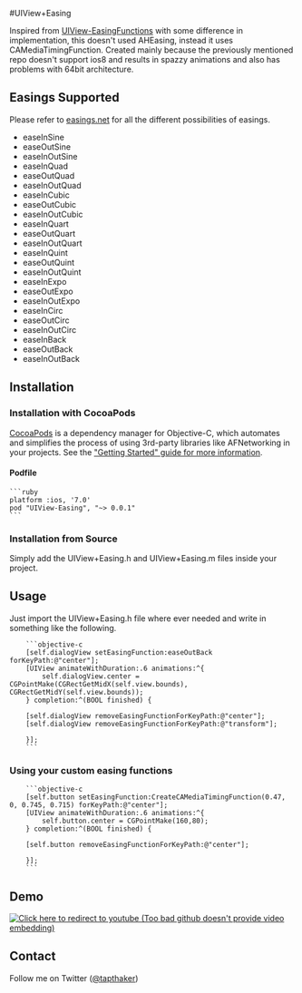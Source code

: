 #UIView+Easing

Inspired from [UIView-EasingFunctions](https://github.com/zrxq/UIView-EasingFunctions)  with some difference in implementation, this doesn't used AHEasing, instead it uses CAMediaTimingFunction. Created mainly because the previously mentioned repo doesn't support ios8 and results in spazzy animations and also has problems with 64bit architecture.

## Easings Supported

Please refer to [easings.net](http://easings.net) for all the different possibilities of easings.

* easeInSine
* easeOutSine
* easeInOutSine 
* easeInQuad
* easeOutQuad
* easeInOutQuad 
* easeInCubic
* easeOutCubic
* easeInOutCubic
* easeInQuart
* easeOutQuart
* easeInOutQuart
* easeInQuint
* easeOutQuint
* easeInOutQuint
* easeInExpo
* easeOutExpo
* easeInOutExpo 
* easeInCirc
* easeOutCirc
* easeInOutCirc 
* easeInBack
* easeOutBack
* easeInOutBack 

## Installation

### Installation with CocoaPods

[CocoaPods](http://cocoapods.org) is a dependency manager for Objective-C, which automates and simplifies the process of using 3rd-party libraries like AFNetworking in your projects. See the ["Getting Started" guide for more information](https://github.com/AFNetworking/AFNetworking/wiki/Getting-Started-with-AFNetworking).

#### Podfile

	```ruby
	platform :ios, '7.0'
	pod "UIView-Easing", "~> 0.0.1"
	```

### Installation from Source

Simply add the UIView+Easing.h and UIView+Easing.m files inside your project. 

## Usage

Just import the UIView+Easing.h file where ever needed and write in something like the following.

		```objective-c
 	 	[self.dialogView setEasingFunction:easeOutBack forKeyPath:@"center"];
    	[UIView animateWithDuration:.6 animations:^{
    		self.dialogView.center = CGPointMake(CGRectGetMidX(self.view.bounds), CGRectGetMidY(self.view.bounds));
     	} completion:^(BOOL finished) {
        
        [self.dialogView removeEasingFunctionForKeyPath:@"center"];
        [self.dialogView removeEasingFunctionForKeyPath:@"transform"];
        
    	}];
    	```
    	
### Using your custom easing functions

 	 	```objective-c
 	 	[self.button setEasingFunction:CreateCAMediaTimingFunction(0.47, 0, 0.745, 0.715) forKeyPath:@"center"];
    	[UIView animateWithDuration:.6 animations:^{
    		self.button.center = CGPointMake(160,80);
     	} completion:^(BOOL finished) {
        
        [self.button removeEasingFunctionForKeyPath:@"center"];
        
    	}];
    	```
    	
## Demo


[![Click here to redirect to youtube (Too bad github doesn't provide video embedding)](http://img.youtube.com/vi/VBGnVLRq49s/0.jpg)](http://youtu.be/VBGnVLRq49s)


## Contact


Follow me on Twitter ([@tapthaker](https://twitter.com/tapthaker))
